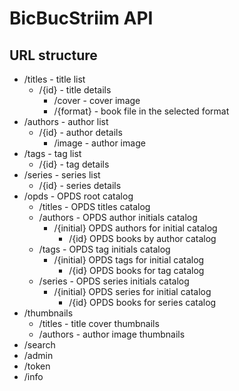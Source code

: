 # BicBucStriim API

## URL structure

* /titles - title list
  * /{id} - title details
    * /cover - cover image
    * /{format} - book file in the selected format
* /authors - author list
  * /{id} - author details
    * /image - author image
* /tags - tag list
  * /{id} - tag details
* /series - series list
  * /{id} - series details
* /opds - OPDS root catalog
  * /titles - OPDS titles catalog
  * /authors - OPDS author initials catalog
    * /{initial} OPDS authors for initial catalog
      * /{id} OPDS books by author catalog
  * /tags - OPDS tag initials catalog
    * /{initial} OPDS tags for initial catalog
      * /{id} OPDS books for tag catalog
  * /series - OPDS series initials catalog
    * /{initial} OPDS series for initial catalog
      * /{id} OPDS books for series catalog  
* /thumbnails
  * /titles - title cover thumbnails
  * /authors - author image thumbnails
* /search
* /admin
* /token
* /info
